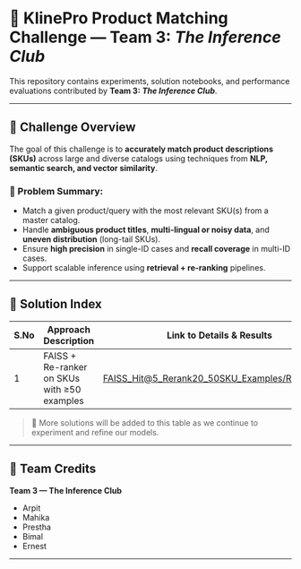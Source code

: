 # 🧠 KlinePro Product Matching Challenge — Team 3: *The Inference Club*

This repository contains experiments, solution notebooks, and performance evaluations contributed by **Team 3: _The Inference Club_**.

---

## 🧩 Challenge Overview

The goal of this challenge is to **accurately match product descriptions (SKUs)** across large and diverse catalogs using techniques from **NLP, semantic search, and vector similarity**.

### 🔹 Problem Summary:
- Match a given product/query with the most relevant SKU(s) from a master catalog.
- Handle **ambiguous product titles**, **multi-lingual or noisy data**, and **uneven distribution** (long-tail SKUs).
- Ensure **high precision** in single-ID cases and **recall coverage** in multi-ID cases.
- Support scalable inference using **retrieval + re-ranking** pipelines.

---

## 📁 Solution Index

| S.No | Approach Description                                    | Link to Details & Results |
|------|----------------------------------------------------------|----------------------------|
| 1    | FAISS + Re-ranker on SKUs with ≥50 examples             | [FAISS_Hit@5_Rerank20_50SKU_Examples/Readme.md](FAISS_Hit@5_Rerank20_50SKU_Examples/Readme.md) |

> 📝 More solutions will be added to this table as we continue to experiment and refine our models.

---

## 👥 Team Credits

**Team 3 — The Inference Club**  
- Arpit  
- Mahika  
- Prestha  
- Bimal  
- Ernest  

---
